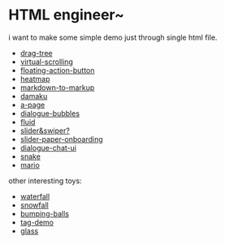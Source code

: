 # HTML engineer~

i want to make some simple demo just through single html file.

- [drag-tree](./drag-tree.html)
- [virtual-scrolling](./virtual-scrolling.html)
- [floating-action-button](./floating-action-button.html)
- [heatmap](./heatmap.html)
- [markdown-to-markup](./markdown-to-markup.html)
- [damaku](./damaku.html)
- [a-page](./a-page.html)
- [dialogue-bubbles](./dialogue-bubbles.html)
- [fluid](./fluid.html)
- [slider&swiper?](./slider.html)
- [slider-paper-onboarding](./slider-paper-onboarding0.html)
- [dialogue-chat-ui](./dialogue-chat-ui.html)
- [snake](./snake.html)
- [mario](./mario.html)

other interesting toys:  

- [waterfall](https://biubiubiu.huamurui.me)
- [snowfall](https://huamurui.github.io/Snowfall)
- [bumping-balls](https://huamurui.github.io/bumping-balls)
- [tag-demo](https://huamurui.github.io/tag-demo)
- [glass](https://huamurui.github.io/glassmorphism-card)
